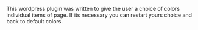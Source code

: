 This wordpress plugin was written to give the user a choice of colors individual items of page. If its necessary you can restart yours choice and back to default colors.
